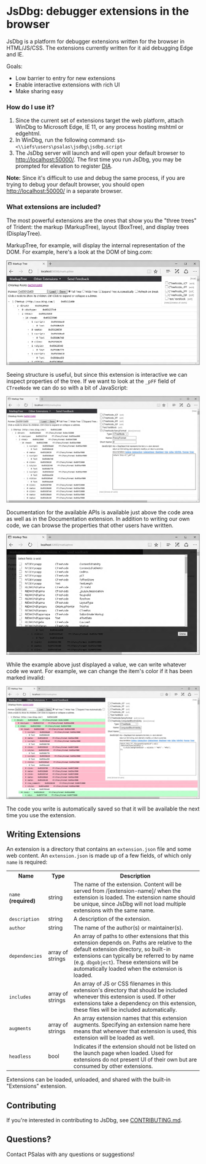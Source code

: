# JsDbg: debugger extensions in the browser
JsDbg is a platform for debugger extensions written for the browser in HTML/JS/CSS.  The extensions currently written for it aid debugging Edge and IE.

Goals:
- Low barrier to entry for new extensions
- Enable interactive extensions with rich UI
- Make sharing easy

### How do I use it?
1. Since the current set of extensions target the web platform, attach WinDbg to Microsoft Edge, IE 11, or any process hosting mshtml or edgehtml.
2. In WinDbg, run the following command: `$$><\\iefs\users\psalas\jsdbg\jsdbg.script`
3. The JsDbg server will launch and will open your default browser to [http://localhost:50000/](http://localhost:50000/).  The first time you run JsDbg, you may be prompted for elevation to register [DIA](https://msdn.microsoft.com/en-us/library/x93ctkx8.aspx).

**Note:** Since it's difficult to use and debug the same process, if you are trying to debug your default browser, you should open [http://localhost:50000/](http://localhost:50000/) in a separate browser.

### What extensions are included?
The most powerful extensions are the ones that show you the "three trees" of Trident: the markup (MarkupTree), layout (BoxTree), and display trees (DisplayTree).

MarkupTree, for example, will display the internal representation of the DOM.  For example, here's a look at the DOM of bing.com:

![Bing MarkupTree](./readme/markuptree_1.png "Bing MarkupTree") 

Seeing structure is useful, but since this extension is interactive we can inspect properties of the tree.  If we want to look at the `_pFF` field of `CTreeNode` we can do so with a bit of JavaScript:

![Adding a field](./readme/markuptree_2.png "Adding a field")

Documentation for the available APIs is available just above the code area as well as in the Documentation extension.  In addition to writing our own code, we can browse the properties that other users have written.

![Browsing other users' fields](./readme/markuptree_3.png "Browsing other users' fields")

While the example above just displayed a value, we can write whatever code we want.  For example, we can change the item's color if it has been marked invalid:

![Using color to visualize a value](./readme/markuptree_4.png "Using color to visualize a value")

The code you write is automatically saved so that it will be available the next time you use the extension.

## Writing Extensions

An extension is a directory that contains an `extension.json` file and some web content.  An `extension.json` is made up of a few fields, of which only `name` is required:

<table>
    <tr><th>Name</th><th>Type</th><th>Description</th></tr>
    <tr>
        <td><code>name</code> <strong>(required)</strong></td>
        <td>string</td>
        <td>The name of the extension.  Content will be served from /[extension-name]/ when the extension is loaded.  The extension name should be unique, since JsDbg will not load multiple extensions with the same name.</td>
    </tr>
    <tr>
        <td><code>description</code></td>
        <td>string</td>
        <td>A description of the extension.</td>
    </tr>
    <tr>
        <td><code>author</code></td>
        <td>string</td>
        <td>The name of the author(s) or maintainer(s).</td>
    </tr>
    <tr>
        <td><code>dependencies</code></td>
        <td>array of strings</td>
        <td>An array of paths to other extensions that this extension depends on.  Paths are relative to the default extension directory, so built-in extensions can typically be referred to by name (e.g. <code>dbgobject</code>).  These extensions will be automatically loaded when the extension is loaded.</td>
    </tr>
    <tr>
        <td><code>includes</code></td>
        <td>array of strings</td>
        <td>An array of JS or CSS filenames in this extension's directory that should be included whenever this extension is used.  If other extensions take a dependency on this extension, these files will be included automatically.</td>
    </tr>
    <tr>
        <td><code>augments</code></td>
        <td>array of strings</td>
        <td>An array extension names that this extension augments.  Specifying an extension name here means that whenever that extension is used, this extension will be loaded as well.</td>
    </tr>
    <tr>
        <td><code>headless</code></td>
        <td>bool</td>
        <td>Indicates if the extension should not be listed on the launch page when loaded.  Used for extensions do not present UI of their own but are consumed by other extensions.</td>
    </tr>
</table>

Extensions can be loaded, unloaded, and shared with the built-in "Extensions" extension.

## Contributing

If you're interested in contributing to JsDbg, see [CONTRIBUTING.md](./CONTRIBUTING.md).

## Questions?

Contact PSalas with any questions or suggestions!
